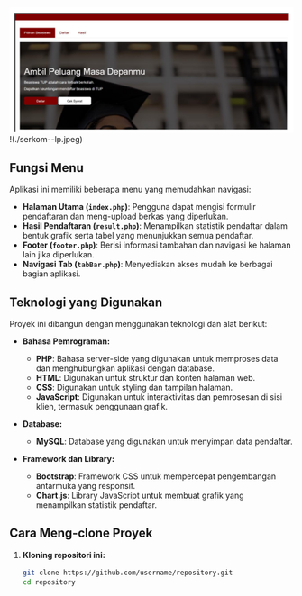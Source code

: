 ![Tampilan Web Beasiswa](./serkom-lp.png)
!(./serkom--lp.jpeg)

## Fungsi Menu

Aplikasi ini memiliki beberapa menu yang memudahkan navigasi:

- **Halaman Utama (`index.php`)**: Pengguna dapat mengisi formulir pendaftaran dan meng-upload berkas yang diperlukan.
- **Hasil Pendaftaran (`result.php`)**: Menampilkan statistik pendaftar dalam bentuk grafik serta tabel yang menunjukkan semua pendaftar.
- **Footer (`footer.php`)**: Berisi informasi tambahan dan navigasi ke halaman lain jika diperlukan.
- **Navigasi Tab (`tabBar.php`)**: Menyediakan akses mudah ke berbagai bagian aplikasi.

## Teknologi yang Digunakan

Proyek ini dibangun dengan menggunakan teknologi dan alat berikut:

- **Bahasa Pemrograman:**
  - **PHP**: Bahasa server-side yang digunakan untuk memproses data dan menghubungkan aplikasi dengan database.
  - **HTML**: Digunakan untuk struktur dan konten halaman web.
  - **CSS**: Digunakan untuk styling dan tampilan halaman.
  - **JavaScript**: Digunakan untuk interaktivitas dan pemrosesan di sisi klien, termasuk penggunaan grafik.

- **Database:**
  - **MySQL**: Database yang digunakan untuk menyimpan data pendaftar.

- **Framework dan Library:**
  - **Bootstrap**: Framework CSS untuk mempercepat pengembangan antarmuka yang responsif.
  - **Chart.js**: Library JavaScript untuk membuat grafik yang menampilkan statistik pendaftar.

## Cara Meng-clone Proyek

1. **Kloning repositori ini:**
   ```bash
   git clone https://github.com/username/repository.git
   cd repository
